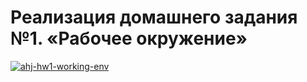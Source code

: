# Реализация домашнего задания №1. «Рабочее окружение»

[![ahj-hw1-working-env](https://github.com/NMYurchenko-max/ahj-hw1-working-env/actions/workflows/web.yml/badge.svg?event=status)](https://github.com/NMYurchenko-max/ahj-hw1-working-env/actions/workflows/web.yml)
